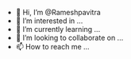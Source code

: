 - 👋 Hi, I’m @Rameshpavitra
- 👀 I’m interested in ...
- 🌱 I’m currently learning ...
- 💞️ I’m looking to collaborate on ...
- 📫 How to reach me ...

<!---
Rameshpavitra/Rameshpavitra is a ✨ special ✨ repository because its `README.md` (this file) appears on your GitHub profile.
You can click the Preview link to take a look at your changes.
--->
